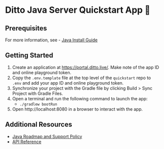 # Ditto Java Server Quickstart App 🚀

## Prerequisites

For more information, see - [Java Install Guide](https://docs.ditto.live/sdk/latest/install-guides/java/server)

## Getting Started

1. Create an application at <https://portal.ditto.live/>.  Make note of the app ID and online playground token.
2. Copy the `.env.template` file at the top level of the `quickstart` repo to `.env` and add your app ID and online playground token.
3. Synchronize your project with the Gradle file by clicking Build > Sync Project with Gradle Files.
4. Open a terminal and run the following command to launch the app:
   - `./gradlew bootRun`
5. Open http://localhost:8080 in a browser to interact with the app.

## Additional Resources

- [Java Roadmap and Support Policy](https://docs.ditto.live/sdk/latest/install-guides/java/roadmap)
- [API Reference](https://software.ditto.live/java/ditto-java/4.11.0-preview.1/api-reference/)

